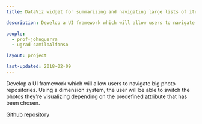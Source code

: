 ```yaml
---
title: DataViz widget for summarizing and navigating large lists of items

description: Develop a UI framework which will allow users to navigate big photo repositories. Using a dimension system, the user will be able to switch the photos they're visualizing depending on the predefined attribute that has been chosen.

people:
  - prof-johnguerra
  - ugrad-camiloAlfonso

layout: project  

last-updated: 2018-02-09
---
```

Develop a UI framework which will allow users to navigate big photo repositories. Using a dimension system, the user will be able to switch the photos they're visualizing depending on the predefined attribute that has been chosen.

[Github repository](https://github.com/vecope/Thesis)